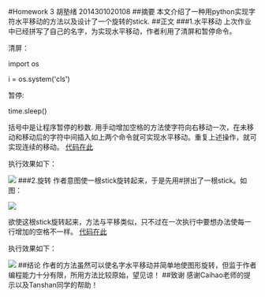 #Homework 3 胡塾绪 2014301020108
##摘要
本文介绍了一种用python实现字符水平移动的方法以及设计了一个旋转的stick.
##正文
###1.水平移动
上次作业中已经拼写了自己的名字，为实现水平移动，作者利用了清屏和暂停命令。

清屏：

import os

i = os.system('cls')

暂停:

time.sleep()

括号中是让程序暂停的秒数.
用手动增加空格的方法使字符向右移动一次，在未移动和移动后的字符中间插入如上两个命令就可实现水平移动。重复上述操作，就可实现连续的移动。
[代码在此](https://github.com/earthhero2016/compuational_physics_N2014301020108/blob/master/Ex-3/%E6%B0%B4%E5%B9%B3%E7%A7%BB%E5%8A%A8.py)

执行效果如下：

![](https://github.com/earthhero2016/compuational_physics_N2014301020108/blob/master/Ex-3/%E6%B0%B4%E5%B9%B3%E7%A7%BB%E5%8A%A8.gif)
###2.旋转
作者意图使一根stick旋转起来，于是先用#拼出了一根stick。如图：

![](https://github.com/earthhero2016/compuational_physics_N2014301020108/blob/master/Ex-3/stick.png)

欲使这根stick旋转起来，方法与平移类似，只不过在一次执行中要想办法使每一行增加的空格不一样。
[代码在此](https://github.com/earthhero2016/compuational_physics_N2014301020108/blob/master/Ex-3/%E6%97%8B%E8%BD%AC.py)

执行效果如下：

![](https://github.com/earthhero2016/compuational_physics_N2014301020108/blob/master/Ex-3/%E6%97%8B%E8%BD%AC.gif)
##结论
作者的方法虽然可以使名字水平移动并简单地使图形旋转，但监于作者编程能力十分有限，所用方法比较原始，望见谅！
##致谢
感谢Caihao老师的提示以及Tanshan同学的帮助！


